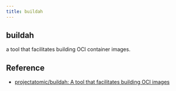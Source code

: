 ```yaml
---
title: buildah
---
```


## buildah
a tool that facilitates building OCI container images.

## Reference
* [projectatomic/buildah: A tool that facilitates building OCI images](https://github.com/projectatomic/buildah)
